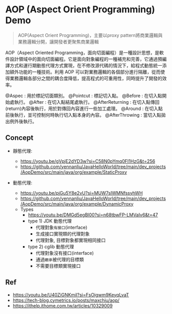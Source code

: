 # AOP (Aspect Orient Programming) Demo

> AOP(Aspect Orient Programming)，主要以proxy pattern將商業邏輯與業務邏輯分開，讓開發者更聚焦商業邏輯


AOP（Aspect Oriented Programming，面向切面編程）是一種設計思想，是軟件設計領域中的面向切面編程。它是面向對象編程的一種補充和完善，它通過預編譯方式和運行期動態代理方式實現，在不修改源代碼的情況下，給程式動態統一添加額外功能的一種技術。利用 AOP 可以對業務邏輯的各個部分進行隔離，從而使得業務邏輯各部分之間的耦合度降低，提高程式的可重用性，同時提升了開發的效率。


@Aspec : 用於標記切面類別。
@Pointcut : 標記切入點。
@Before : 在切入點開始處執行。
@After : 在切入點結尾處執行。
@AfterReturning : 在切入點傳回(return)內容後執行，用於對傳回內容進行一些加工處理。
@Around : 在切入點前後執行，並可控制何時執行切入點本身的內容。
@AfterThrowing : 當切入點拋出例外後執行。

## Concept

- 靜態代理:
	- https://youtu.be/gVpjE2dYD3w?si=C58N0pYmq0FI1HzG&t=256
	- https://github.com/yennanliu/JavaHelloWorld/tree/main/dev_projects/AopDemo/src/main/java/org/example/StaticProxy

- 動態代理:
	- https://youtu.be/pjGu5Y8e2vU?si=MUW7sIWMNfssyhWH
	- https://github.com/yennanliu/JavaHelloWorld/tree/main/dev_projects/AopDemo/src/main/java/org/example/DynamicProxy
	- Types
		- https://youtu.be/DMGd5egBl00?si=n68tbwFP-LMVaIv6&t=47
		- type 1) JDK 動態代理
			- 代理對象`有接口`(interface)
			- 生成接口實現類的代理對象
			- 代理對象, 目標對象都實現相同接口
		- type 2) cglib 動態代理
			- 代理對象沒有接口(interface)
			- 通過`繼承`被代理的目標類
			- 不需要目標類實現接口

## Ref
- https://youtu.be/U40ZiGNKmiI?si=FsOigwm9KeyqLvaT
- https://tech-blog.cymetrics.io/posts/maxchiu/aop/
- https://ithelp.ithome.com.tw/articles/10329009